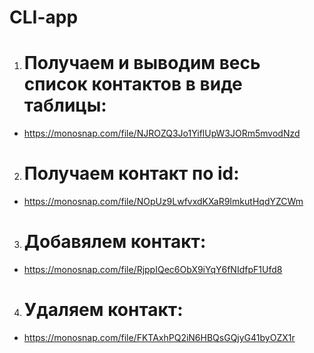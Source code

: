 # CLI-app

1. # Получаем и выводим весь список контактов в виде таблицы:

- https://monosnap.com/file/NJROZQ3Jo1YiflUpW3JORm5mvodNzd

2. # Получаем контакт по id:

- https://monosnap.com/file/NOpUz9LwfvxdKXaR9ImkutHqdYZCWm

3. # Добавялем контакт:

- https://monosnap.com/file/RjppIQec6ObX9iYqY6fNIdfpF1Ufd8

4. # Удаляем контакт:

- https://monosnap.com/file/FKTAxhPQ2iN6HBQsGQjyG41byOZX1r

